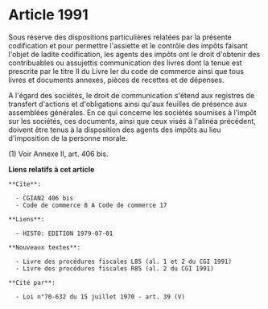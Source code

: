 # Article 1991

Sous réserve des dispositions particulières relatées par la présente codification et pour permettre l'assiette et le contrôle
des impôts faisant l'objet de ladite codification, les agents des impôts ont le droit d'obtenir des contribuables ou
assujettis communication des livres dont la tenue est prescrite par le titre II du Livre Ier du code de commerce ainsi que
tous livres et documents annexes, pièces de recettes et de dépenses.

A l'égard des sociétés, le droit de communication s'étend aux registres de transfert d'actions et d'obligations ainsi qu'aux
feuilles de présence aux assemblées générales. En ce qui concerne les sociétés soumises à l'impôt sur les sociétés, ces
documents, ainsi que ceux visés à l'alinéa précédent, doivent être tenus à la disposition des agents des impôts au lieu
d'imposition de la personne morale.

(1) Voir Annexe II, art. 406 bis.

**Liens relatifs à cet article**

	**Cite**:

	  - CGIAN2 406 bis
	  - Code de commerce 8 A Code de commerce 17

	**Liens**:

	  - HISTO: EDITION 1979-07-01

	**Nouveaux textes**:

	  - Livre des procédures fiscales L85 (al. 1 et 2 du CGI 1991)
	  - Livre des procédures fiscales R85 (al. 2 du CGI 1991)

	**Cité par**:

	  - Loi n°70-632 du 15 juillet 1970 - art. 39 (V)

